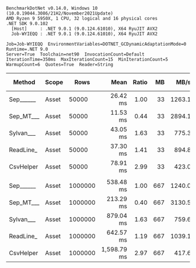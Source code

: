 ```

BenchmarkDotNet v0.14.0, Windows 10 (10.0.19044.3086/21H2/November2021Update)
AMD Ryzen 9 5950X, 1 CPU, 32 logical and 16 physical cores
.NET SDK 9.0.102
  [Host]     : .NET 9.0.1 (9.0.124.61010), X64 RyuJIT AVX2
  Job-WYIEQQ : .NET 9.0.1 (9.0.124.61010), X64 RyuJIT AVX2

Job=Job-WYIEQQ  EnvironmentVariables=DOTNET_GCDynamicAdaptationMode=0  Runtime=.NET 9.0  
Server=True  Toolchain=net90  InvocationCount=Default  
IterationTime=350ms  MaxIterationCount=15  MinIterationCount=5  
WarmupCount=6  Quotes=True  Reader=String  

```
| Method    | Scope | Rows    | Mean        | Ratio | MB  | MB/s   | ns/row | Allocated  | Alloc Ratio |
|---------- |------ |-------- |------------:|------:|----:|-------:|-------:|-----------:|------------:|
| Sep______ | Asset | 50000   |    26.42 ms |  1.00 |  33 | 1263.1 |  528.5 |   13.48 MB |        1.00 |
| Sep_MT___ | Asset | 50000   |    11.53 ms |  0.44 |  33 | 2894.1 |  230.7 |   13.64 MB |        1.01 |
| Sylvan___ | Asset | 50000   |    43.05 ms |  1.63 |  33 |  775.3 |  861.1 |   13.63 MB |        1.01 |
| ReadLine_ | Asset | 50000   |    37.30 ms |  1.41 |  33 |  894.8 |  746.0 |  119.44 MB |        8.86 |
| CsvHelper | Asset | 50000   |    78.91 ms |  2.99 |  33 |  423.0 | 1578.1 |   13.64 MB |        1.01 |
|           |       |         |             |       |     |        |        |            |             |
| Sep______ | Asset | 1000000 |   538.48 ms |  1.00 | 667 | 1240.0 |  538.5 |  260.43 MB |        1.00 |
| Sep_MT___ | Asset | 1000000 |   213.29 ms |  0.40 | 667 | 3130.5 |  213.3 |  261.37 MB |        1.00 |
| Sylvan___ | Asset | 1000000 |   879.04 ms |  1.63 | 667 |  759.6 |  879.0 |  260.57 MB |        1.00 |
| ReadLine_ | Asset | 1000000 |   642.57 ms |  1.19 | 667 | 1039.1 |  642.6 | 2385.07 MB |        9.16 |
| CsvHelper | Asset | 1000000 | 1,598.79 ms |  2.97 | 667 |  417.6 | 1598.8 |  260.58 MB |        1.00 |
